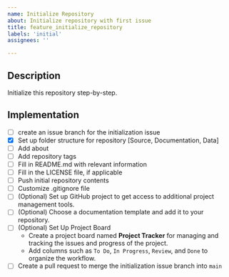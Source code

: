 ```yaml
---
name: Initialize Repository
about: Initialize repository with first issue
title: feature_initialize_repository
labels: 'initial'
assignees: ''

---
```


## Description

Initialize this repository step-by-step.

## Implementation

- [ ] create an issue branch for the initialization issue
- [x] Set up folder structure for repository [Source, Documentation, Data]
- [ ] Add about
- [ ] Add repository tags
- [ ] Fill in README.md with relevant information
- [ ] Fill in the LICENSE file, if applicable
- [ ] Push initial repository contents
- [ ] Customize .gitignore file
- [ ] (Optional) Set up GitHub project to get access to additional project management tools.
- [ ] (Optional) Choose a documentation template and add it to your repository. <!-- TODO - add link to templates -->
- [ ] (Optional) Set Up Project Board
  - Create a project board named **Project Tracker** for managing and tracking the issues and progress of the project.
  - Add columns such as `To Do`, `In Progress`, `Review`, and `Done` to organize the workflow.
- [ ] Create a pull request to merge the initialization issue branch into `main`

